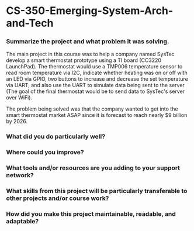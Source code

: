 # CS-350-Emerging-System-Arch-and-Tech
### Summarize the project and what problem it was solving.  
The main project in this course was to help a company named SysTec develop a smart thermostat prototype using a TI board (CC3220 LaunchPad). The thermostat would use a TMP006 temperature sensor to read room temperature via I2C, indicate whether heating was on or off with an LED via GPIO, two buttons to increase and decrease the set temperature via UART, and also use the UART to simulate data being sent to the server (The goal of the final thermostat would be to send data to SysTec's server over WiFi).  

  The problem being solved was that the company wanted to get into the smart thermostat market ASAP since it is forecast to reach nearly $9 billion by 2026.  

### What did you do particularly well?  


### Where could you improve?  


### What tools and/or resources are you adding to your support network?  


### What skills from this project will be particularly transferable to other projects and/or course work?  


### How did you make this project maintainable, readable, and adaptable?  


